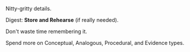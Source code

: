Nitty-gritty details.

Digest: **Store and Rehearse** (if really needed).

Don't waste time remembering it.

Spend more on Conceptual, Analogous, Procedural, and Evidence types.
